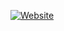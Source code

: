 [![Website](https://img.shields.io/badge/Website-Visit%20Now-blue)](https://raminkhaligh.github.io)

